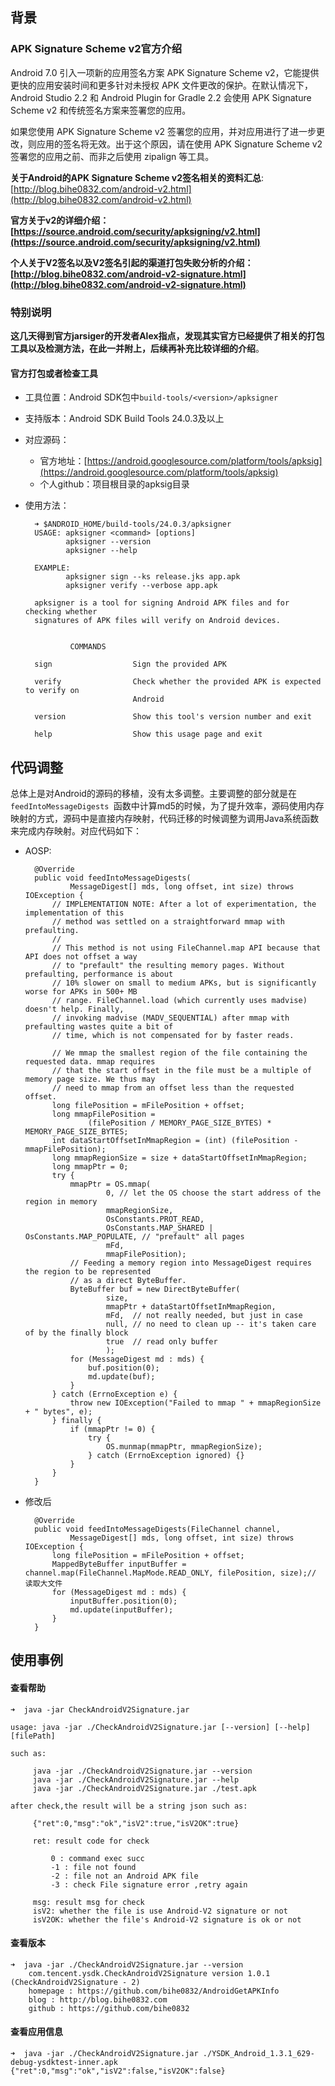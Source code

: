 ## 背景

### APK Signature Scheme v2官方介绍

Android 7.0 引入一项新的应用签名方案 APK Signature Scheme v2，它能提供更快的应用安装时间和更多针对未授权 APK 文件更改的保护。在默认情况下，Android Studio 2.2 和 Android Plugin for Gradle 2.2 会使用 APK Signature Scheme v2 和传统签名方案来签署您的应用。

如果您使用 APK Signature Scheme v2 签署您的应用，并对应用进行了进一步更改，则应用的签名将无效。出于这个原因，请在使用 APK Signature Scheme v2 签署您的应用之前、而非之后使用 zipalign 等工具。

**关于Android的APK Signature Scheme v2签名相关的资料汇总**:
[http://blog.bihe0832.com/android-v2.html](http://blog.bihe0832.com/android-v2.html)

**官方关于v2的详细介绍：[https://source.android.com/security/apksigning/v2.html](https://source.android.com/security/apksigning/v2.html)**

**个人关于V2签名以及V2签名引起的渠道打包失败分析的介绍：[http://blog.bihe0832.com/android-v2-signature.html](http://blog.bihe0832.com/android-v2-signature.html)**

### 特别说明

**这几天得到官方jarsiger的开发者Alex指点，发现其实官方已经提供了相关的打包工具以及检测方法，在此一并附上，后续再补充比较详细的介绍**。

#### 官方打包或者检查工具

- 工具位置：Android SDK包中`build-tools/<version>/apksigner`
- 支持版本：Android SDK Build Tools 24.0.3及以上
- 对应源码：
	
	- 官方地址：[https://android.googlesource.com/platform/tools/apksig](https://android.googlesource.com/platform/tools/apksig)
	- 个人github：项目根目录的apksig目录
- 使用方法：

		➜ $ANDROID_HOME/build-tools/24.0.3/apksigner
		USAGE: apksigner <command> [options]
		       apksigner --version
		       apksigner --help
		
		EXAMPLE:
		       apksigner sign --ks release.jks app.apk
		       apksigner verify --verbose app.apk
		
		apksigner is a tool for signing Android APK files and for checking whether
		signatures of APK files will verify on Android devices.
		
		
		        COMMANDS
		
		sign                  Sign the provided APK
		
		verify                Check whether the provided APK is expected to verify on
		                      Android
		
		version               Show this tool's version number and exit
		
		help                  Show this usage page and exit


## 代码调整

总体上是对Android的源码的移植，没有太多调整。主要调整的部分就是在`feedIntoMessageDigests `函数中计算md5的时候，为了提升效率，源码使用内存映射的方式，源码中是直接内存映射，代码迁移的时候调整为调用Java系统函数来完成内存映射。对应代码如下：


- AOSP:

		@Override
        public void feedIntoMessageDigests(
                MessageDigest[] mds, long offset, int size) throws IOException {
            // IMPLEMENTATION NOTE: After a lot of experimentation, the implementation of this
            // method was settled on a straightforward mmap with prefaulting.
            //
            // This method is not using FileChannel.map API because that API does not offset a way
            // to "prefault" the resulting memory pages. Without prefaulting, performance is about
            // 10% slower on small to medium APKs, but is significantly worse for APKs in 500+ MB
            // range. FileChannel.load (which currently uses madvise) doesn't help. Finally,
            // invoking madvise (MADV_SEQUENTIAL) after mmap with prefaulting wastes quite a bit of
            // time, which is not compensated for by faster reads.

            // We mmap the smallest region of the file containing the requested data. mmap requires
            // that the start offset in the file must be a multiple of memory page size. We thus may
            // need to mmap from an offset less than the requested offset.
            long filePosition = mFilePosition + offset;
            long mmapFilePosition =
                    (filePosition / MEMORY_PAGE_SIZE_BYTES) * MEMORY_PAGE_SIZE_BYTES;
            int dataStartOffsetInMmapRegion = (int) (filePosition - mmapFilePosition);
            long mmapRegionSize = size + dataStartOffsetInMmapRegion;
            long mmapPtr = 0;
            try {
                mmapPtr = OS.mmap(
                        0, // let the OS choose the start address of the region in memory
                        mmapRegionSize,
                        OsConstants.PROT_READ,
                        OsConstants.MAP_SHARED | OsConstants.MAP_POPULATE, // "prefault" all pages
                        mFd,
                        mmapFilePosition);
                // Feeding a memory region into MessageDigest requires the region to be represented
                // as a direct ByteBuffer.
                ByteBuffer buf = new DirectByteBuffer(
                        size,
                        mmapPtr + dataStartOffsetInMmapRegion,
                        mFd,  // not really needed, but just in case
                        null, // no need to clean up -- it's taken care of by the finally block
                        true  // read only buffer
                        );
                for (MessageDigest md : mds) {
                    buf.position(0);
                    md.update(buf);
                }
            } catch (ErrnoException e) {
                throw new IOException("Failed to mmap " + mmapRegionSize + " bytes", e);
            } finally {
                if (mmapPtr != 0) {
                    try {
                        OS.munmap(mmapPtr, mmapRegionSize);
                    } catch (ErrnoException ignored) {}
                }
            }
        }

- 修改后


 		@Override
        public void feedIntoMessageDigests(FileChannel channel,
                MessageDigest[] mds, long offset, int size) throws IOException {
            long filePosition = mFilePosition + offset;
            MappedByteBuffer inputBuffer = channel.map(FileChannel.MapMode.READ_ONLY, filePosition, size);// 读取大文件    
            for (MessageDigest md : mds) {
            	inputBuffer.position(0);
                md.update(inputBuffer);
            }
        }
        
## 使用事例

#### 查看帮助

	➜  java -jar CheckAndroidV2Signature.jar

	usage: java -jar ./CheckAndroidV2Signature.jar [--version] [--help] [filePath]
	
	such as:
	
		 java -jar ./CheckAndroidV2Signature.jar --version
		 java -jar ./CheckAndroidV2Signature.jar --help
		 java -jar ./CheckAndroidV2Signature.jar ./test.apk
	
	after check,the result will be a string json such as:
	
		 {"ret":0,"msg":"ok","isV2":true,"isV2OK":true}
	
		 ret: result code for check
	
			 0 : command exec succ
			 -1 : file not found
			 -2 : file not an Android APK file
			 -3 : check File signature error ,retry again
	
		 msg: result msg for check
		 isV2: whether the file is use Android-V2 signature or not
		 isV2OK: whether the file's Android-V2 signature is ok or not
			
			
#### 查看版本

	➜  java -jar ./CheckAndroidV2Signature.jar --version
		com.tencent.ysdk.CheckAndroidV2Signature version 1.0.1 (CheckAndroidV2Signature - 2)
		homepage : https://github.com/bihe0832/AndroidGetAPKInfo
		blog : http://blog.bihe0832.com
		github : https://github.com/bihe0832
		
#### 查看应用信息

	➜  java -jar ./CheckAndroidV2Signature.jar ./YSDK_Android_1.3.1_629-debug-ysdktest-inner.apk
	{"ret":0,"msg":"ok","isV2":false,"isV2OK":false}
		

